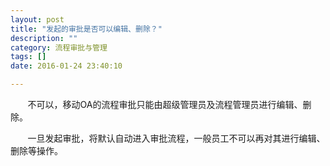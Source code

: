 ```yaml
---
layout: post
title: "发起的审批是否可以编辑、删除？"
description: ""
category: 流程审批与管理
tags: []
date: 2016-01-24 23:40:10

---
```

&#160; &#160; &#160; &#160;不可以，移动OA的流程审批只能由超级管理员及流程管理员进行编辑、删除。

&#160; &#160; &#160; &#160;一旦发起审批，将默认自动进入审批流程，一般员工不可以再对其进行编辑、删除等操作。
